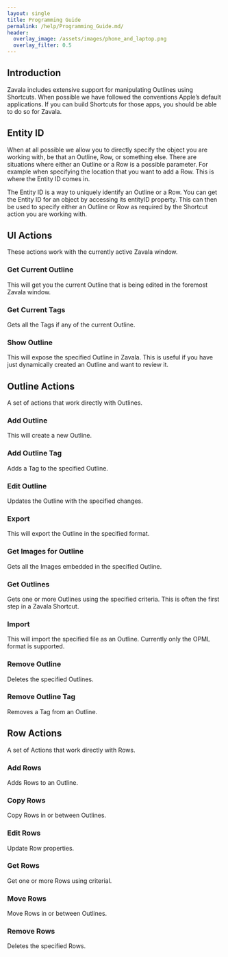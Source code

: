 ```yaml
---
layout: single
title: Programming Guide
permalink: /help/Programming_Guide.md/
header:
  overlay_image: /assets/images/phone_and_laptop.png
  overlay_filter: 0.5
---
```




## Introduction

Zavala includes extensive support for manipulating Outlines using Shortcuts. When possible we have followed the conventions Apple’s default applications. If you can build Shortcuts for those apps, you should be able to do so for Zavala.

## Entity ID

When at all possible we allow you to directly specify the object you are working with, be that an Outline, Row, or something else. There are situations where either an Outline or a Row is a possible parameter. For example when specifying the location that you want to add a Row. This is where the Entity ID comes in. 

The Entity ID is a way to uniquely identify an Outline or a Row. You can get the Entity ID for an object by accessing its entityID property. This can then be used to specify either an Outline or Row as required by the Shortcut action you are working with.

## UI Actions

These actions work with the currently active Zavala window.

### Get Current Outline

This will get you the current Outline that is being edited in the foremost Zavala window.

### Get Current Tags

Gets all the Tags if any of the current Outline.

### Show Outline

This will expose the specified Outline in Zavala. This is useful if you have just dynamically created an Outline and want to review it.

## Outline Actions

A set of actions that work directly with Outlines.

### Add Outline

This will create a new Outline.

### Add Outline Tag

Adds a Tag to the specified Outline.

### Edit Outline

Updates the Outline with the specified changes.

### Export

This will export the Outline in the specified format.

### Get Images for Outline

Gets all the Images embedded in the specified Outline.

### Get Outlines

Gets one or more Outlines using the specified criteria. This is often the first step in a Zavala Shortcut.

### Import

This will import the specified file as an Outline. Currently only the OPML format is supported.

### Remove Outline

Deletes the specified Outlines.

### Remove Outline Tag

Removes a Tag from an Outline.

## Row Actions

A set of Actions that work directly with Rows.

### Add Rows

Adds Rows to an Outline.

### Copy Rows

Copy Rows in or between Outlines.

### Edit Rows

Update Row properties.

### Get Rows

Get one or more Rows using criterial.

### Move Rows

Move Rows in or between Outlines.

### Remove Rows

Deletes the specified Rows.